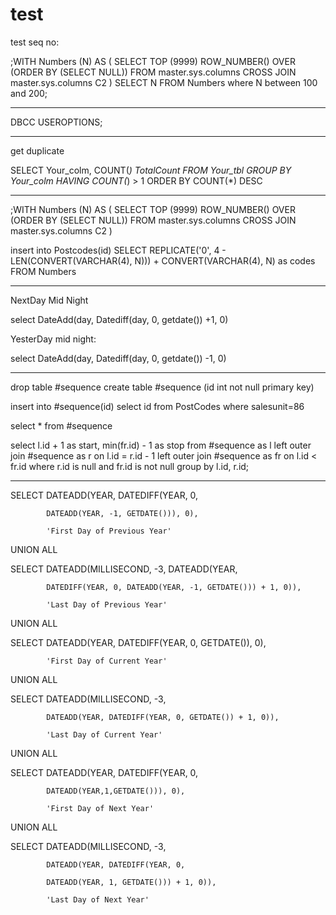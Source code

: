 test
====

test
seq no:

;WITH	Numbers (N) AS
		(
		SELECT	TOP (9999)
				ROW_NUMBER() OVER (ORDER BY (SELECT NULL))
		FROM	master.sys.columns
		CROSS
		JOIN	master.sys.columns C2
		)
SELECT	N
FROM	Numbers where N between 100 and 200;

---------


DBCC USEROPTIONS;

-----------------------------

get duplicate



SELECT Your_colm, COUNT(*) TotalCount
FROM Your_tbl
GROUP BY Your_colm
HAVING COUNT(*) > 1
ORDER BY COUNT(*) DESC

--------------------

;WITH	Numbers (N) AS
		(
		SELECT	TOP (9999)
				ROW_NUMBER() OVER (ORDER BY (SELECT NULL))
		FROM	master.sys.columns
		CROSS
		JOIN	master.sys.columns C2
		)
		
insert into Postcodes(id) 
SELECT	REPLICATE('0', 4 - LEN(CONVERT(VARCHAR(4), N))) + CONVERT(VARCHAR(4), N) as codes
FROM Numbers

--------------------

NextDay Mid Night

select DateAdd(day, Datediff(day, 0, getdate()) +1, 0)


YesterDay mid night:

select DateAdd(day, Datediff(day, 0, getdate()) -1, 0)


-------------------------

drop table #sequence
create table #sequence (id int not null primary key)

insert into #sequence(id) select id from PostCodes where salesunit=86

select * from #sequence

select l.id + 1 as start, min(fr.id) - 1 as stop
from #sequence as l
    left outer join #sequence as r on l.id = r.id - 1
    left outer join #sequence as fr on l.id < fr.id
where r.id is null and fr.id is not null
group by l.id, r.id;

-------------------------------

SELECT      DATEADD(YEAR, DATEDIFF(YEAR, 0,

            DATEADD(YEAR, -1, GETDATE())), 0),

            'First Day of Previous Year'

UNION ALL

SELECT      DATEADD(MILLISECOND, -3, DATEADD(YEAR,

            DATEDIFF(YEAR, 0, DATEADD(YEAR, -1, GETDATE())) + 1, 0)),

            'Last Day of Previous Year'

UNION ALL

SELECT      DATEADD(YEAR, DATEDIFF(YEAR, 0, GETDATE()), 0),

            'First Day of Current Year'

UNION ALL

SELECT      DATEADD(MILLISECOND, -3,

            DATEADD(YEAR, DATEDIFF(YEAR, 0, GETDATE()) + 1, 0)),

            'Last Day of Current Year'

UNION ALL

SELECT      DATEADD(YEAR, DATEDIFF(YEAR, 0,

            DATEADD(YEAR,1,GETDATE())), 0),

            'First Day of Next Year'

UNION ALL

SELECT      DATEADD(MILLISECOND, -3,

            DATEADD(YEAR, DATEDIFF(YEAR, 0,

            DATEADD(YEAR, 1, GETDATE())) + 1, 0)),

            'Last Day of Next Year' 

